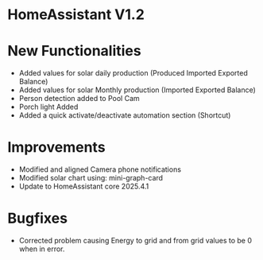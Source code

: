 # HomeAssistant V1.2

# New Functionalities
- Added values for solar daily production (Produced Imported Exported Balance)
- Added values for solar Monthly production (Imported Exported Balance)
- Person detection added to Pool Cam
- Porch light Added
- Added a quick activate/deactivate automation section (Shortcut)

# Improvements
- Modified and aligned Camera phone notifications
- Modified solar chart using: mini-graph-card
- Update to HomeAssistant core 2025.4.1

# Bugfixes
- Corrected problem causing Energy to grid and from grid values to be 0 when in error.
